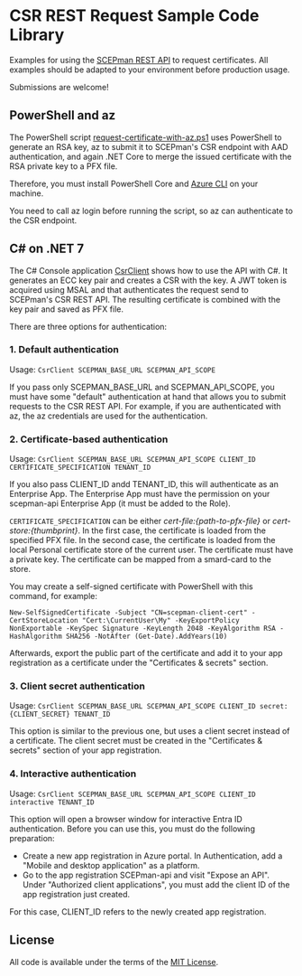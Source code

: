 # CSR REST Request Sample Code Library

Examples for using the [SCEPman REST API](https://docs.scepman.com/certificate-deployment/api-certificates) to request certificates. All examples should be adapted to your environment before production usage.

Submissions are welcome!

## PowerShell and az

The PowerShell script [request-certificate-with-az.ps1](request-certificate-with-az.ps1) uses PowerShell to generate an RSA key, az to submit it to SCEPman's CSR endpoint with AAD authentication, and again .NET Core to merge the issued certificate with the RSA private key to a PFX file.

Therefore, you must install PowerShell Core and [Azure CLI](https://learn.microsoft.com/en-us/cli/azure/install-azure-cli) on your machine.

You need to call az login before running the script, so az can authenticate to the CSR endpoint.

## C# on .NET 7

The C# Console application [CsrClient](CsrClient) shows how to use the API with C#. It generates an ECC key pair and creates a CSR with the key. A JWT token is acquired using MSAL and that authenticates the request send to SCEPman's CSR REST API. The resulting certificate is combined with the key pair and saved as PFX file.

There are three options for authentication:

### 1. Default authentication

Usage: `CsrClient SCEPMAN_BASE_URL SCEPMAN_API_SCOPE`

If you pass only SCEPMAN_BASE_URL and SCEPMAN_API_SCOPE, you must have some "default" authentication at hand that allows you to submit requests to the CSR REST API. For example, if you are authenticated with az, the az credentials are used for the authentication.

### 2. Certificate-based authentication

Usage: `CsrClient SCEPMAN_BASE_URL SCEPMAN_API_SCOPE CLIENT_ID CERTIFICATE_SPECIFICATION TENANT_ID`

If you also pass CLIENT_ID andd TENANT_ID, this will authenticate as an Enterprise App. The Enterprise App must have the permission on your scepman-api Enterprise App (it must be added to the Role).

`CERTIFICATE_SPECIFICATION` can be either *cert-file:{path-to-pfx-file}* or *cert-store:{thumbprint}*. In the first case, the certificate is loaded from the specified PFX file. In the second case, the certificate is loaded from the local Personal certificate store of the current user. The certificate must have a private key. The certificate can be mapped from a smard-card to the store.

You may create a self-signed certificate with PowerShell with this command, for example:

`New-SelfSignedCertificate -Subject "CN=scepman-client-cert" -CertStoreLocation "Cert:\CurrentUser\My" -KeyExportPolicy NonExportable -KeySpec Signature -KeyLength 2048 -KeyAlgorithm RSA -HashAlgorithm SHA256 -NotAfter (Get-Date).AddYears(10)`

Afterwards, export the public part of the certificate and add it to your app registration as a certificate under the "Certificates & secrets" section.

### 3. Client secret authentication

Usage: `CsrClient SCEPMAN_BASE_URL SCEPMAN_API_SCOPE CLIENT_ID secret:{CLIENT_SECRET} TENANT_ID`

This option is similar to the previous one, but uses a client secret instead of a certificate. The client secret must be created in the "Certificates & secrets" section of your app registration.

### 4. Interactive authentication

Usage: `CsrClient SCEPMAN_BASE_URL SCEPMAN_API_SCOPE CLIENT_ID interactive TENANT_ID`

This option will open a browser window for interactive Entra ID authentication. Before you can use this, you must do the following preparation:
- Create a new app registration in Azure portal. In Authentication, add a "Mobile and desktop application" as a platform.
- Go to the app registration SCEPman-api and visit "Expose an API". Under "Authorized client applications", you must add the client ID of the app registration just created.

For this case, CLIENT_ID refers to the newly created app registration.

## License

All code is available under the terms of the [MIT License](LICENSE).
